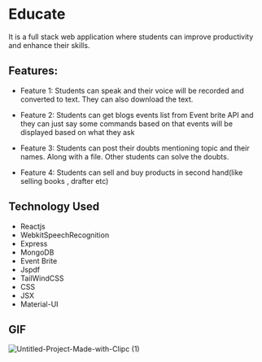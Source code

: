 # Educate
 It is a full stack web application where students can improve productivity and enhance their skills.

## Features:

* Feature 1: Students can speak and their voice will be recorded and converted to text. They can also download the text.

* Feature 2: Students can get blogs events list from Event brite API and they can just say some commands based on that events will be displayed based on what they ask

* Feature 3: Students can post their doubts mentioning topic and their names. Along with a file. Other students can solve the doubts.

* Feature 4: Students can sell and buy products in second hand(like selling books , drafter etc)

## Technology Used

* Reactjs
* WebkitSpeechRecognition
* Express
* MongoDB
* Event Brite 
* Jspdf
* TailWindCSS
* CSS
* JSX
* Material-UI


## GIF 

![Untitled-Project-Made-with-Clipc (1)](https://user-images.githubusercontent.com/43006347/111835715-4c2be700-891b-11eb-8a47-6b0aa22826d7.gif)
